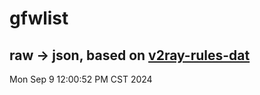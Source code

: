# gfwlist
## raw -> json, based on [v2ray-rules-dat](https://github.com/Loyalsoldier/v2ray-rules-dat)
Mon Sep  9 12:00:52 PM CST 2024

